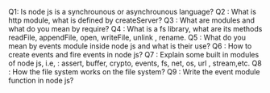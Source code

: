 <!-- Node js documentation -->
Q1: Is node js is a synchrounous or asynchrounous language?
Q2 : What is http module, what is defined by createServer?
Q3 : What are modules and what do you mean by require?
Q4 : What is a fs library, what are its methods readFile, appendFile, open, writeFile, unlink , rename.
Q5 : What do you mean by events module inside node js and what is their use?
Q6 : How to create events and fire events in node js?
Q7 : Explain some built in modules of node js, i.e, : assert, buffer, crypto, events, fs, net, os, url , stream,etc.
Q8 : How the file system works on the file system?
Q9 : Write the event module function in node js?